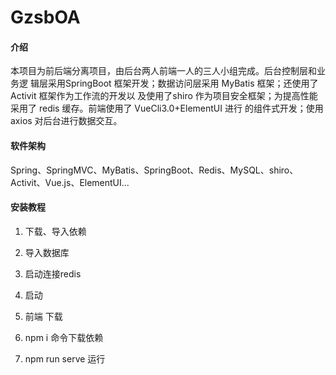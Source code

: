 # GzsbOA

#### 介绍
 本项目为前后端分离项目，由后台两人前端一人的三人小组完成。后台控制层和业务逻 辑层采用SpringBoot 框架开发；数据访问层采用 MyBatis 框架；还使用了Activit 框架作为工作流的开发以 及使用了shiro 作为项目安全框架；为提高性能采用了 redis 缓存。前端使用了 VueCli3.0+ElementUI 进行 的组件式开发；使用axios 对后台进行数据交互。 

#### 软件架构
Spring、SpringMVC、MyBatis、SpringBoot、Redis、MySQL、shiro、Activit、Vue.js、ElementUI...


#### 安装教程

1. 下载、导入依赖
2. 导入数据库
3. 启动连接redis
4. 启动

5. 前端 下载 
6. npm i 命令下载依赖
7. npm run serve 运行
